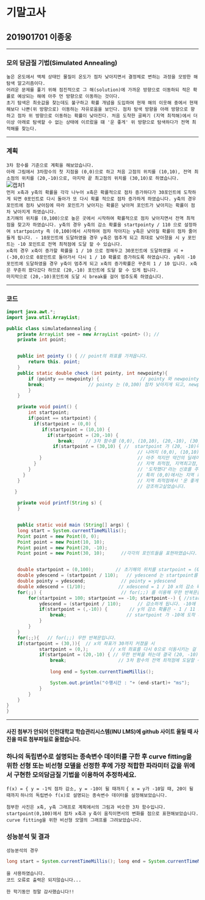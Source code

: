 

# 기말고사  

## 201901701 이종웅  

---  
### 모의 담금질 기법(Simulated Annealing)  

`높은 온도에서 액체 상태인 물질이 온도가 점차 낮아지면서 결정체로 변하는 과정을 모방한 해 탐색 알고리즘이다.`  
`어려운 문제를 풀기 위해 점진적으로 그 해(solution)에 가까운 방향으로 이동하되 적은 확률로 예상되는 해에 아주 먼 방향으로 이동하는 것이다.`  
`초기 탐색은 최솟값을 찾는데도 불구하고 확률 개념을 도입하여 현재 해의 이웃해 중에서 현재 해보다 나쁜(위 방향으로) 이동하는 자유로움을 보인다. 점차 탐색 방향을 아래 방향으로 향하고 점차 위 방향으로 이동하는 확률이 낮아진다. 처음 도착한 골짜기 (지역 최적해)에서 더 이상 아래로 탐색할 수 없는 상태에 이르렀을 떄 '운 좋게' 위 방향으로 탐색하다가 전역 최적해를 찾는다.`  

---

### 계획

`3차 함수를 기준으로 계획을 해보았습니다.`  
`아래 그림에서 3차함수의 첫 지점을 (0,0)으로 하고 처음 고점의 위치를 (10,10), 전역 최소점의 위치를 (20,-10)으로, 마지막 끝 최고점의 위치를 (30,10)로 하였습니다.`  
![캡처1](https://user-images.githubusercontent.com/80937145/121676697-e69d6000-caef-11eb-8805-2cde384cc0e5.PNG)  
`먼저 x축과 y축의 확률을 각각 나누어 x축은 확률적으로 점차 증가하다가 30포인트에 도착하게 되면 0포인트로 다시 돌아가 또 다시 확률 적으로 점차 증가하게 하였습니다. y축의 경우 포인트에 점차 낮아짐에 따라 포인트가 낮아지는 확률은 낮아져 포인트가 낮아지는 확률이 점차 낮아지게 하였습니다.`  
`초기해의 위치를 (0,100)으로 높은 곳에서 시작하여 확률적으로 점차 낮아지면서 전역 최적점을 찾고자 하였습니다. y축의 경우 y축의 감소 확률을 startpointy / 110 으로 설정하여 startpointy 즉 (0,100)에서 시작하여 점차 작아지는 y축은 낮아질 확률이 점차 줄어들게 됩니다. - 10포인트에 도달하였을 경우 y축은 멈추게 되고 최대로 낮아졌을 시 y 포인트는 -10 포인트로 전역 최적점에 도달 할 수 있습니다. `  
`x축의 경우 x축이 증가할 확률을 1 / 10 으로 정해두고 30포인트에 도달하였을 시 +(-30,0)으로 0포인트로 돌아가서 다시 1 / 10 확률로 증가하도록 하였습니다. y축이 -10 포인트에 도달하였을 경우 y축이 멈추게 되고 x축의 증가확률은 꾸준히 1 / 10 입니다. x축은 꾸준히 왔다갔다 하므로 (20,-10) 포인트에 도달 할 수 있게 됩니다.`  
`마지막으로 (20,-10)포인트에 도달 시 break를 걸어 멈추도록 하였습니다.`  

---

### 코드

```java
import java.awt.*;
import java.util.ArrayList;

public class simulatedannealing {
    private ArrayList see = new ArrayList <point> (); //
    private int point;


    public int pointy () { // point의 좌표를 가져옵니다.
        return this. point;
    }
    public static double check (int pointy, int newpointy){
        if (pointy == newpointy) {               // pointy 와 newpointy가 같게되면 멈추게 됩니다.
        break;                // pointy 는 (0,100) 점차 낮아지게 되고, newpointy는 (0,-10)입니다.
        }
    }

    private void point() {
        int startpoint;
        if(point == startpoint) {
          if(startpoint = (0,0) {
             if(startpoint = (10,10) {
               if(startpoint = (20,-10) {
                   break;    // 3차 함수를 (0,0), (10,10), (20,-10), (30,10)으로 표현을 해보았습니다.
                 if(startpoint = (30,10) { //  startpoint 가 (20, -10)에 도착하게 되면 멈추게 됩니다. 
                                                // 나머지 (0,0), (10,10), (30,10)에 도착 시 if문에 의해서
            }                                   // 아주 적지만 약간의 딜레이를 주고자 하였습니다.
          }                                     // 지역 최적점, 지역최고점, 전역 최고점 포인트에 도착 시 
        }                                       // '도착했다'라는 신호를 주고자 하였습니다.
      }                                         // 특히 (0,0)에서는 지역 최적점이라는 점을 강조하고자 하였습니다.
    }                                           // 지역 최적점에서 '운 좋게' 탐색하다가 전역 최적점을 발견했다는 걸
                                                // 강조하고싶었습니다.
   }

    private void printf(String s) {
    }


    public static void main (String[] args) {
    long start = System.currentTimeMillis();
    Point point = new Point(0, 0);
    Point point = new Point(10, 10);
    Point point = new Point(20, -10);
    Point point = new Point(30, 10);      //각각의 포인트들을 표현하였습니다.


    double startpoint = (0,100);        // 초기해의 위치를 startpoint = (0,100)으로 지정하였습니다.
    double ydescend = (startpoint / 110);   // ydescend 는 startpoint를 110으로 나눈 것입니다.
    double pointy = ydescend;             // pointy = ydescend 
    double xdescend = (1/10);            // xdescend = 1 / 10 x의 감소 확률을 1 / 10 로 표현하고 싶었습니다.
    for(;;) {                             // for(;;) 를 이용해 무한 반복문을 만들었습니다.
        for(startpoint = 100; startpoint == -10; startpoint--) { //startpoint가 100에서 시작하여 -10이 될 때까지 점차
            ydescend = (startpoint / 110);      // 감소하게 됩니다. -10에 도착할 시 ydescend = (startpoint / 110);
            if(startpoint = (,-10)) {        // y의 감소 확률은 - 1 / 11 로 증가할 수도 있게 됩니다.
                break;                      // startpoint 가 -10에 도착 시 멈추도록 하고 싶었습니다.
            }
        }
    }
    for(;;){   // for(;;) 무한 반복문입니다.
    if(startpoint = (30,)){  // x의 좌표가 30까지 커졌을 시 
            startpoint = (0,);        // x의 좌표를 다시 0으로 이동시키는 걸 무한 반복하게 됩니다. 
            if(startpoint = (20,-10) { // 무한 반복을 하는데 결국 (20, -10) 포인트에 도달 시 멈추게 되고
                break;                   // 3차 함수의 전역 최적점에 도달할 수 있게 됩니다.
                
                long end = System.currentTimeMillis();

                System.out.println("수행시간 : "+ (end-start)+ "ms");
            }
        }
    }
}
}
```
---
#### 사진 첨부가 안되어 인천대학교 학습관리시스템(INU LMS)에 github 사이트 올릴 때 사진을 따로 첨부파일로 올렸습니다. 

### 하나의 독립변수로 설명되는 종속변수 데이터를 구한 후 curve fitting을 위한 선형 또는 비선형 모델을 선정한 후에 가장 적합한 파라미터 값을 위에서 구현한 모의담금질 기법을 이용하여 추정하세요.

`f(x) = { y = -1씩 점차 감소, y = -10이 될 때까지`
       `{ x = y가 -10일 때, 20이 될 때까지`
 `하나의 독립변수 f(x)로 설명되는 종속변수 데이터를 설정해보았습니다.`
 
 `첨부한 사진은 x축, y축 그래프로 계획에서의 그림과 비슷한 3차 함수입니다. startpoint(0,100)에서 점차 x축과 y`
 `축이 움직이면서의 변화를 점으로 표현해보았습니다. curve fitting을 위한 비선형 모델의 그래프를 그려보았습니다.`
 
 ### 성능분석 및 결과
 
 `성능분석의 경우`
  ```java
  long start = System.currentTimeMillis(); long end = System.currentTimeMillis(); System.out.println("수행시간 : "+ (end-start)+ "ms");  
  ```
  `을 사용하였습니다.`  
  `코드 오류로 출력은 되지않습니다...`  
 
 `한 학기동안 정말 감사했습니다!!`  
